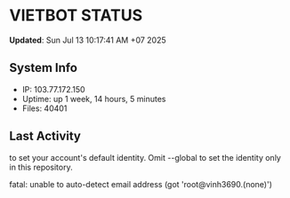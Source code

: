 # VIETBOT STATUS
**Updated**: Sun Jul 13 10:17:41 AM +07 2025

## System Info
- IP: 103.77.172.150
- Uptime: up 1 week, 14 hours, 5 minutes
- Files: 40401

## Last Activity

to set your account's default identity.
Omit --global to set the identity only in this repository.

fatal: unable to auto-detect email address (got 'root@vinh3690.(none)')
